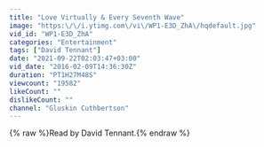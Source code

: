 ```yaml
---
title: "Love Virtually & Every Seventh Wave"
image: "https:\/\/i.ytimg.com\/vi\/WP1-E3D_ZhA\/hqdefault.jpg"
vid_id: "WP1-E3D_ZhA"
categories: "Entertainment"
tags: ["David Tennant"]
date: "2021-09-22T02:03:47+03:00"
vid_date: "2016-02-09T14:36:30Z"
duration: "PT1H27M48S"
viewcount: "19582"
likeCount: ""
dislikeCount: ""
channel: "Gluskin Cuthbertson"
---
```

{% raw %}Read by David Tennant.{% endraw %}
